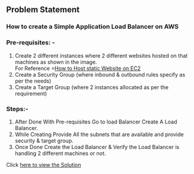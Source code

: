 ## Problem Statement 

### How to create a Simple Application Load Balancer on AWS

### Pre-requisites: -
1) Create 2 different instances where 2 different websites hosted on that machines as shown in the image.</br>
For Reference =[How to Host static Website on EC2](../Static_Website_EC2/solution_static_website_EC2.md)
2) Create a Security Group (where inbound & outbound rules specify as per the needs)
3) Create a Target Group (where 2 instances allocated as per the requirement)

### Steps:-
1) After Done With Pre-requisites Go to load Balancer Create A Load Balancer.
2) While Creating Provide All the subnets that are available and provide security & target group.
3) Once Done Create the Load Balancer & Verify the Load Balancer is handling 2 different machines or not.

Click [here to view the Solution](solution_lb.md)
